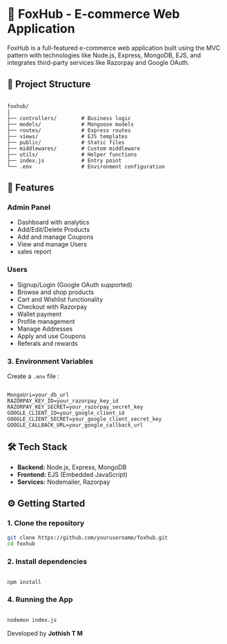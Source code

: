 # 🦊 FoxHub - E-commerce Web Application

FoxHub is a full-featured e-commerce web application built using the MVC pattern with technologies like Node.js, Express, MongoDB, EJS, and integrates third-party services like Razorpay and Google OAuth.



## 📂 Project Structure

```

foxhub/
│
├── controllers/        # Business logic
├── models/             # Mongoose models
├── routes/             # Express routes
├── views/              # EJS templates
├── public/             # Static files
├── middlewares/        # Custom middleware
├── utils/              # Helper functions
├── index.js            # Entry point
└── .env                # Environment configuration

```


## 🚀  Features

### Admin Panel
- Dashboard with analytics
- Add/Edit/Delete Products
- Add and manage Coupons
- View and manage Users
- sales report



### Users
- Signup/Login (Google OAuth supported)
- Browse and shop products
- Cart and Wishlist functionality
- Checkout with Razorpay
- Wallet payment
- Profile management
- Manage Addresses
- Apply and use Coupons
- Referals and rewards






### 3. Environment Variables

Create a `.env` file :

```env

MongoUri=your_db_url
RAZORPAY_KEY_ID=your_razorpay_key_id
RAZORPAY_KEY_SECRET=your_razorpay_secret_key
GOOGLE_CLIENT_ID=your_google_client_id
GOOGLE_CLIENT_SECRET=your_google_client_secret_key
GOOGLE_CALLBACK_URL=your_google_callback_url
```


## 🛠️ Tech Stack

- **Backend:** Node.js, Express, MongoDB
- **Frontend:**  EJS (Embedded JavaScript)
- **Services:**  Nodemailer, Razorpay
  
## ⚙️ Getting Started

### 1. Clone the repository

```bash
git clone https://github.com/yourusername/foxhub.git
cd foxhub
```

### 2. Install dependencies

```bash

npm install

```


### 4. Running the App

```bash

nodemon index.js

```

Developed by **Jothish T M**



